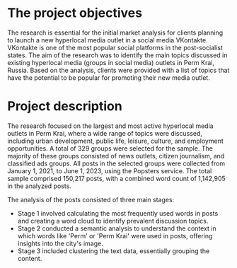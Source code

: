 # The project objectives 
The research is essential for the initial market analysis for clients planning to launch a new hyperlocal media outlet in a social media VKontakte. VKontakte is  one of the most popular social platforms in the post-socialist states. The aim of the research was to identify the main topics discussed in existing hyperlocal media (groups in social media) outlets in Perm Krai, Russia. Based on the analysis, clients were provided with a list of topics that have the potential to be popular for promoting their new media outlet.

# Project description
The research focused on the largest and most active hyperlocal media outlets in Perm Krai, where a wide range of topics were discussed, including urban development, public life, leisure, culture, and employment opportunities. A total of 329 groups were selected for the sample. The majority of these groups consisted of news outlets, citizen journalism, and classified ads groups. All posts in the selected groups were collected from January 1, 2021, to June 1, 2023, using the Popsters service. The total sample comprised 150,217 posts, with a combined word count of 1,142,905 in the analyzed posts.

The analysis of the posts consisted of three main stages: 
- Stage 1 involved calculating the most frequently used words in posts and creating a word cloud to identify prevalent discussion topics.
- Stage 2 conducted a semantic analysis to understand the context in which words like 'Perm' or 'Perm Krai' were used in posts, offering insights into the city's image.
- Stage 3 included clustering the text data, essentially grouping the content.

